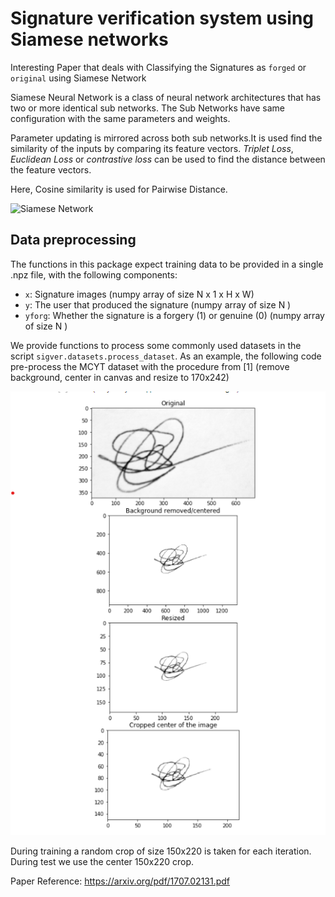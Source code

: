 # Signature verification system using Siamese networks

Interesting Paper that deals with Classifying the Signatures as `forged` or `original` using Siamese Network

Siamese Neural Network is a class of neural network architectures that has two or more identical sub networks. The Sub Networks have same configuration with the same parameters and weights.

Parameter updating is mirrored across both sub networks.It is used find the similarity of the inputs by comparing its feature vectors.
*Triplet Loss*, *Euclidean Loss* or *contrastive loss* can be used to find the distance between the feature vectors.

Here, Cosine similarity is used for Pairwise Distance.


![Siamese Network](https://cdn-images-1.medium.com/max/800/1*LwOBbwGXMZUy6OzkFAPTzw.png)


## Data preprocessing

The functions in this package expect training data to be provided in a single .npz file, with the following components:

* ```x```: Signature images (numpy array of size N x 1 x H x W)
* ```y```: The user that produced the signature (numpy array of size N )
* ```yforg```: Whether the signature is a forgery (1) or genuine (0) (numpy array of size N )

We provide functions to process some commonly used datasets in the script ```sigver.datasets.process_dataset```. 
As an example, the following code pre-process the MCYT dataset with the procedure from [1] (remove background, center in canvas and resize to 170x242)

![Data preprocessing](https://github.com/medAli-ai/Siamese-signature-verification-with-confidence/blob/main/Images/processed.png)

During training a random crop of size 150x220 is taken for each iteration. During test we use the center 150x220 crop.

Paper Reference: https://arxiv.org/pdf/1707.02131.pdf
